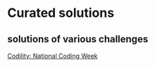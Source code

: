 # Curated solutions

solutions of various challenges
---
[Codility: National Coding Week](./national_coding_week.js)


